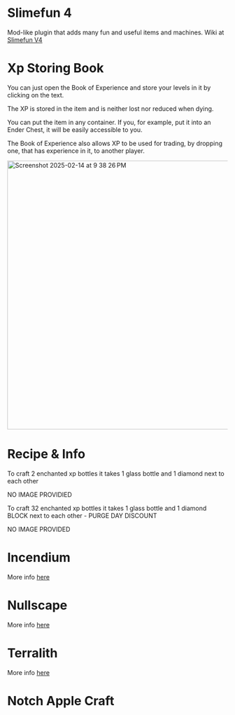 # Slimefun 4
Mod-like plugin that adds many fun and useful items and machines.
Wiki at [Slimefun V4](https://github.com/Slimefun/Slimefun4/blob/master/README.md)
# Xp Storing Book
You can just open the Book of Experience and store your levels in it by clicking on the text.

The XP is stored in the item and is neither lost nor reduced when dying.

You can put the item in any container. If you, for example, put it into an Ender Chest, it will be easily accessible to you.

The Book of Experience also allows XP to be used for trading, by dropping one, that has experience in it, to another player.


 <img width="613" alt="Screenshot 2025-02-14 at 9 38 26 PM" src="https://github.com/user-attachments/assets/a627ecf9-3bc0-417f-bfa3-a0cd02816176" />

# Recipe & Info

To craft 2 enchanted xp bottles it takes 1 glass bottle and 1 diamond next to each other

NO IMAGE PROVIDIED

To craft 32 enchanted xp bottles it takes 1 glass bottle and 1 diamond BLOCK next to each other - PURGE DAY DISCOUNT

NO IMAGE PROVIDED 
# Incendium
More info [here](https://modrinth.com/datapack/incendium)
# Nullscape
More info [here](https://modrinth.com/datapack/nullscape)
# Terralith
More info [here](https://modrinth.com/datapack/terralith)
# Notch Apple Craft


